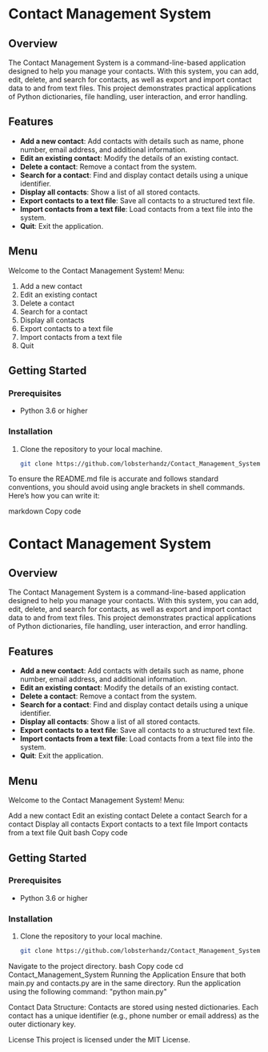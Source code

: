 # Contact Management System

## Overview
The Contact Management System is a command-line-based application designed to help you manage your contacts. With this system, you can add, edit, delete, and search for contacts, as well as export and import contact data to and from text files. This project demonstrates practical applications of Python dictionaries, file handling, user interaction, and error handling.

## Features
- **Add a new contact**: Add contacts with details such as name, phone number, email address, and additional information.
- **Edit an existing contact**: Modify the details of an existing contact.
- **Delete a contact**: Remove a contact from the system.
- **Search for a contact**: Find and display contact details using a unique identifier.
- **Display all contacts**: Show a list of all stored contacts.
- **Export contacts to a text file**: Save all contacts to a structured text file.
- **Import contacts from a text file**: Load contacts from a text file into the system.
- **Quit**: Exit the application.

## Menu

Welcome to the Contact Management System!
Menu:

1. Add a new contact
2. Edit an existing contact
3. Delete a contact
4. Search for a contact
5. Display all contacts
6. Export contacts to a text file
7. Import contacts from a text file
8. Quit


## Getting Started
### Prerequisites
- Python 3.6 or higher

### Installation
1. Clone the repository to your local machine.
   ```bash
   git clone https://github.com/lobsterhandz/Contact_Management_System.git

To ensure the README.md file is accurate and follows standard conventions, you should avoid using angle brackets in shell commands. Here’s how you can write it:

markdown
Copy code
# Contact Management System

## Overview
The Contact Management System is a command-line-based application designed to help you manage your contacts. With this system, you can add, edit, delete, and search for contacts, as well as export and import contact data to and from text files. This project demonstrates practical applications of Python dictionaries, file handling, user interaction, and error handling.

## Features
- **Add a new contact**: Add contacts with details such as name, phone number, email address, and additional information.
- **Edit an existing contact**: Modify the details of an existing contact.
- **Delete a contact**: Remove a contact from the system.
- **Search for a contact**: Find and display contact details using a unique identifier.
- **Display all contacts**: Show a list of all stored contacts.
- **Export contacts to a text file**: Save all contacts to a structured text file.
- **Import contacts from a text file**: Load contacts from a text file into the system.
- **Quit**: Exit the application.

## Menu
Welcome to the Contact Management System!
Menu:

Add a new contact
Edit an existing contact
Delete a contact
Search for a contact
Display all contacts
Export contacts to a text file
Import contacts from a text file
Quit
bash
Copy code

## Getting Started
### Prerequisites
- Python 3.6 or higher

### Installation
1. Clone the repository to your local machine.
   ```bash
   git clone https://github.com/lobsterhandz/Contact_Management_System.git
Navigate to the project directory.
bash
Copy code
cd Contact_Management_System
Running the Application
Ensure that both main.py and contacts.py are in the same directory.
Run the application using the following command:
"python main.py"

Contact Data Structure:
Contacts are stored using nested dictionaries. Each contact has a unique identifier (e.g., phone number or email address) as the outer dictionary key. 

License
This project is licensed under the MIT License.

